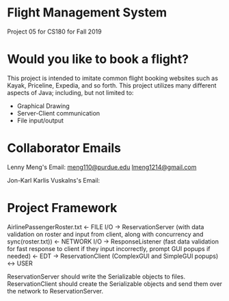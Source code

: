 # Flight Management System
Project 05 for CS180 for Fall 2019

# Would you like to book a flight?
This project is intended to imitate common flight booking websites such as Kayak, Priceline, Expedia, and so forth. This project utilizes many different aspects of Java; including, but not limited to:

- Graphical Drawing
- Server-Client communication
- File input/output

# Collaborator Emails
Lenny Meng's Email:
meng110@purdue.edu
lmeng1214@gmail.com

Jon-Karl Karlis Vuskalns's Email:

# Project Framework
AirlinePassengerRoster.txt <- FILE I/O ->
ReservationServer (with data validation on roster and input from client, along with concurrency and sync(roster.txt)) <- NETWORK I/O ->
ResponseListener (fast data validation for fast response to client if they input incorrectly, prompt GUI popups if needed) <- EDT ->
ReservationClient (ComplexGUI and SimpleGUI popups) <-> USER

ReservationServer should write the Serializable objects to files.
ReservationClient should create the Serializable objects and send them over the network to ReservationServer.
